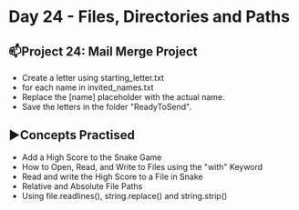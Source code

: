 # Day 24 - Files, Directories and Paths

## 📫Project 24: Mail Merge Project
- Create a letter using starting_letter.txt 
- for each name in invited_names.txt
- Replace the [name] placeholder with the actual name.
- Save the letters in the folder "ReadyToSend".

## ▶️Concepts Practised
- Add a High Score to the Snake Game
- How to Open, Read, and Write to Files using the "with" Keyword
- Read and write the High Score to a File in Snake
- Relative and Absolute File Paths
- Using file.readlines(), string.replace() and string.strip()
